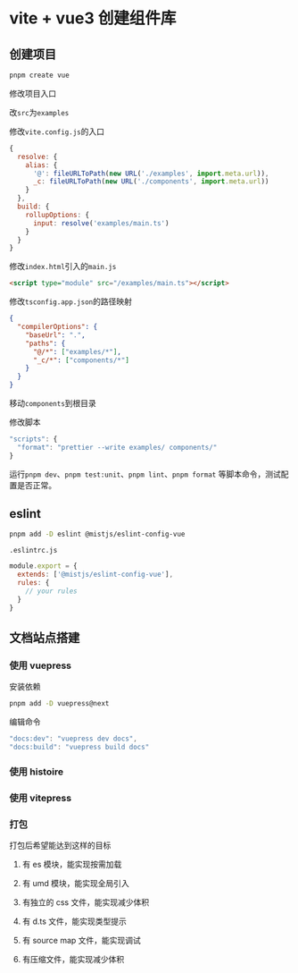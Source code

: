 # vite + vue3 创建组件库

## 创建项目

```bash
pnpm create vue
```

修改项目入口

改`src`为`examples`

修改`vite.config.js`的入口

```js
{
  resolve: {
    alias: {
      '@': fileURLToPath(new URL('./examples', import.meta.url)),
      _c: fileURLToPath(new URL('./components', import.meta.url))
    }
  },
  build: {
    rollupOptions: {
      input: resolve('examples/main.ts')
    }
  }
}
```

修改`index.html`引入的`main.js`

```html
<script type="module" src="/examples/main.ts"></script>
```

修改`tsconfig.app.json`的路径映射

```json
{
  "compilerOptions": {
    "baseUrl": ".",
    "paths": {
      "@/*": ["examples/*"],
      "_c/*": ["components/*"]
    }
  }
}
```

移动`components`到根目录

修改脚本

```js
"scripts": {
  "format": "prettier --write examples/ components/"
}
```

运行`pnpm dev`、`pnpm test:unit`、`pnpm lint`、`pnpm format` 等脚本命令，测试配置是否正常。



## eslint

```bash
pnpm add -D eslint @mistjs/eslint-config-vue
```

`.eslintrc.js`

```js
module.export = {
  extends: ['@mistjs/eslint-config-vue'],
  rules: {
    // your rules
  }
}
```

## 文档站点搭建

### 使用 vuepress

安装依赖

```bash
pnpm add -D vuepress@next
```
编辑命令

```js
"docs:dev": "vuepress dev docs",
"docs:build": "vuepress build docs"
```
### 使用 histoire

### 使用 vitepress


### 打包

打包后希望能达到这样的目标

1. 有 es 模块，能实现按需加载

2. 有 umd 模块，能实现全局引入

3. 有独立的 css 文件，能实现减少体积

4. 有 d.ts 文件，能实现类型提示

5. 有 source map 文件，能实现调试

6. 有压缩文件，能实现减少体积

